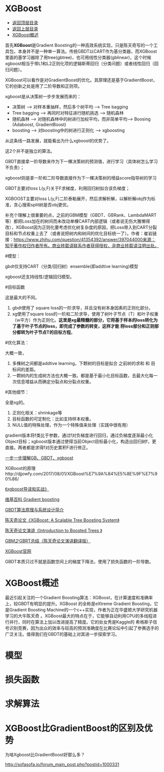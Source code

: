 # XGBoost

* [返回顶层目录](../../SUMMARY.md#目录)
* [返回上层目录](ensemble-learning.md)
* [XGBoost概述](#XGBoost概述)


首先**XGBoost**是Gradient Boosting的一种高效系统实现，只是陈天奇写的一个工具包，本身并不是一种单一算法。传统GBDT以CART作为基分类器，而XGBoost里面的基学习器除了用tree(gbtree)，也可用线性分类器(gblinear)，这个时候xgboost相当于带L1和L2正则化项的逻辑斯蒂回归（分类问题）或者线性回归（回归问题）。

XGBoost可以看作是对GradientBoost的优化。其原理还是基于GradientBoost，它的创新之处是用了二阶导数和正则项。

xgboost是从决策树一步步发展而来的：

* 决策树 ⟶ 对样本重抽样，然后多个树平均 ⟶ Tree bagging
* Tree bagging ⟶ 再同时对特征进行随机挑选 ⟶ 随机森林
* 随机森林 ⟶ 对随机森林中的树进行加权平均，而非简单平均⟶ Boosing (Adaboost, GradientBoost)
* boosting ⟶ 对boosting中的树进行正则化 ⟶ xgboosting

从这条线一路发展，就能看出为什么xgboost的优势了。



这2个并不是独立的算法。

GBDT直接拿一阶导数来作为下一棵决策树的预测值，进行学习（具体树怎么学习不负责）；

xgboost则是拿一阶和二阶导数直接作为下一棵决策树的增益score指导树的学习



GBDT主要对loss L(y,F)关于F求梯度，利用回归树拟合该负梯度；

XGBOOST主要对loss L(y,F)二阶泰勒展开，然后求解析解，以解析解obj作为标准，贪心搜索split树是否obj更优。



补充个理解上很重要的点，之前的GBM模型（GBDT、GBRank、LambdaMART等）都把Loss加在的树间而未改动单棵CART内部逻辑（或者说无伤大雅懒得改），XGBoost因为正则化要考虑优化树复杂度的原因，把Loss带入到CART分裂目标和节点权重上去了（或者说把树内和树间的优化目标统一了）。作者：崔岩链接：https://www.zhihu.com/question/41354392/answer/397044000来源：知乎著作权归作者所有。商业转载请联系作者获得授权，非商业转载请注明出处。



\#模型：

gbdt仅支持CART（分类/回归树）ensemble(即addtive learning)模型

xgboost还支持线性/逻辑回归模型。

\#目标函数

这是最大的不同。

1. gbdt使用了 square loss的一阶求导，并且没有树本身因素的正则化部分。
2. xg使用了square loss的一阶和二阶求导，使用了树叶子节点（T）和叶子权重（w平方）作为正则化。**这里是xg最精髓的部分，它将基于样本的loss转化为了基于叶子节点的loss，即完成了参数的转变，这样才能 将loss部分和正则部分都转为叶子节点T的目标方程**。

\#优化算法：

大概一致，

1. 多棵树之间都是addtive learning，下颗树的目标是拟合 之前树的求和 和 目标间的差距。
2. 一颗树内的生成树方法也大概一致。都是基于最小化目标函数，去最大化每一次信息增益从而确定分裂点和分裂点权重。 

\#其他细节：

全是xg的。

1. 正则化相关：shrinkage等
2. 目标函数的可定制化：比如支持样本权重。
3. NULL值的特殊处理，作为一个特殊值来处理（实践中很有用）





gradient版本将f类比于参数，通过f对负梯度进行回归，通过负梯度逐渐最小化Object目标；xgboost版本通过使得当前Object目标最小化，构造出回归树f，更直接。两者都是求得f对历史累积F进行修正。



[一步一步理解GB、GBDT、xgboost](https://www.cnblogs.com/wxquare/p/5541414.html) 



XGBoost的原理http://djjowfy.com/2017/08/01/XGBoost%E7%9A%84%E5%8E%9F%E7%90%86/

[《xgboost导读和实战》](http://ishare.iask.sina.com.cn/f/h7zHjMF0z4.html#)

[维基百科 Gradient boosting](https://en.wikipedia.org/wiki/Gradient_boosting)

[GBDT算法原理与系统设计简介](http://wepon.me/files/gbdt.pdf)



[陈天奇论文《XGBoost: A Scalable Tree Boosting System》](https://arxiv.org/pdf/1603.02754v1.pdf)

[陈天奇论文演讲《Introduction to Boosted Trees 》](https://homes.cs.washington.edu/~tqchen/pdf/BoostedTree.pdf)

[GBM之GBRT总结（陈天奇论文演讲翻译版）](http://nanjunxiao.github.io/2015/08/05/GBM%E4%B9%8BGBRT%E6%80%BB%E7%BB%93/)

[XGBoost官网](https://xgboost.readthedocs.io/en/latest/)





GBDT本质只过不就是函数空间上的梯度下降法，使用了损失函数的一阶导数。

# XGBoost概述

最近引起关注的一个Gradient Boosting算法：XGBoost，在计算速度和准确率上，较GBDT有明显的提升。XGBoost 的全称是eXtreme Gradient Boosting，它是Gradient Boosting Machine的一个c++实现，作者为正在华盛顿大学研究机器学习的大牛陈天奇 。XGBoost最大的特点在于，它能够自动利用CPU的多线程进行并行，同时在算法上加以改进提高了精度。它的处女秀是Kaggle的 希格斯子信号识别竞赛，因为出众的效率与较高的预测准确度在比赛论坛中引起了参赛选手的广泛关注。值得我们在GBDT的基础上对其进一步探索学习。



# 模型





# 损失函数

 

# 求解算法







# XGBoost比GradientBoost的区别及优势

为啥Xgboost比GradientBoost好那么多？

http://sofasofa.io/forum_main_post.php?postid=1000331